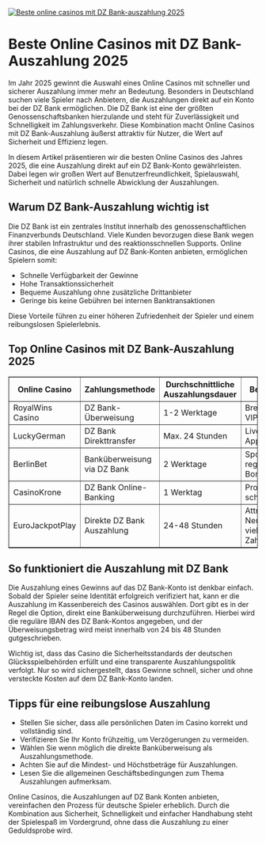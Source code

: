 [![Beste online casinos mit DZ Bank-auszahlung 2025](https://123-caf.pages.dev/gitsignup.png)](https://vrmoo.ru/Bt82HjjY)

<h1>Beste Online Casinos mit DZ Bank-Auszahlung 2025</h1>  <p>Im Jahr 2025 gewinnt die Auswahl eines Online Casinos mit schneller und sicherer Auszahlung immer mehr an Bedeutung. Besonders in Deutschland suchen viele Spieler nach Anbietern, die Auszahlungen direkt auf ein Konto bei der DZ Bank ermöglichen. Die DZ Bank ist eine der größten Genossenschaftsbanken hierzulande und steht für Zuverlässigkeit und Schnelligkeit im Zahlungsverkehr. Diese Kombination macht Online Casinos mit DZ Bank-Auszahlung äußerst attraktiv für Nutzer, die Wert auf Sicherheit und Effizienz legen.</p>  <p>In diesem Artikel präsentieren wir die besten Online Casinos des Jahres 2025, die eine Auszahlung direkt auf ein DZ Bank-Konto gewährleisten. Dabei legen wir großen Wert auf Benutzerfreundlichkeit, Spielauswahl, Sicherheit und natürlich schnelle Abwicklung der Auszahlungen.</p>  <h2>Warum DZ Bank-Auszahlung wichtig ist</h2>  <p>Die DZ Bank ist ein zentrales Institut innerhalb des genossenschaftlichen Finanzverbunds Deutschland. Viele Kunden bevorzugen diese Bank wegen ihrer stabilen Infrastruktur und des reaktionsschnellen Supports. Online Casinos, die eine Auszahlung auf DZ Bank-Konten anbieten, ermöglichen Spielern somit:</p>  <ul>   <li>Schnelle Verfügbarkeit der Gewinne</li>   <li>Hohe Transaktionssicherheit</li>   <li>Bequeme Auszahlung ohne zusätzliche Drittanbieter</li>   <li>Geringe bis keine Gebühren bei internen Banktransaktionen</li> </ul>  <p>Diese Vorteile führen zu einer höheren Zufriedenheit der Spieler und einem reibungslosen Spielerlebnis.</p>  <h2>Top Online Casinos mit DZ Bank-Auszahlung 2025</h2>  <table border="1" cellpadding="10" cellspacing="0">   <thead>     <tr>       <th>Online Casino</th>       <th>Zahlungsmethode</th>       <th>Durchschnittliche Auszahlungsdauer</th>       <th>Besondere Features</th>     </tr>   </thead>   <tbody>     <tr>       <td>RoyalWins Casino</td>       <td>DZ Bank-Überweisung</td>       <td>1-2 Werktage</td>       <td>Breites Spielangebot, VIP-Programm</td>     </tr>     <tr>       <td>LuckyGerman</td>       <td>DZ Bank Direkttransfer</td>       <td>Max. 24 Stunden</td>       <td>Live Casino, Mobile App</td>     </tr>     <tr>       <td>BerlinBet</td>       <td>Banküberweisung via DZ Bank</td>       <td>2 Werktage</td>       <td>Sportwetten & Casino, regelmäßige Bonusaktionen</td>     </tr>     <tr>       <td>CasinoKrone</td>       <td>DZ Bank Online-Banking</td>       <td>1 Werktag</td>       <td>Progressive Jackpots, schnelle Auszahlungen</td>     </tr>     <tr>       <td>EuroJackpotPlay</td>       <td>Direkte DZ Bank Auszahlung</td>       <td>24-48 Stunden</td>       <td>Attraktiver Neukundenbonus, vielfältige Zahlungsmöglichkeiten</td>     </tr>   </tbody> </table>  <h2>So funktioniert die Auszahlung mit DZ Bank</h2>  <p>Die Auszahlung eines Gewinns auf das DZ Bank-Konto ist denkbar einfach. Sobald der Spieler seine Identität erfolgreich verifiziert hat, kann er die Auszahlung im Kassenbereich des Casinos auswählen. Dort gibt es in der Regel die Option, direkt eine Banküberweisung durchzuführen. Hierbei wird die reguläre IBAN des DZ Bank-Kontos angegeben, und der Überweisungsbetrag wird meist innerhalb von 24 bis 48 Stunden gutgeschrieben.</p>  <p>Wichtig ist, dass das Casino die Sicherheitsstandards der deutschen Glücksspielbehörden erfüllt und eine transparente Auszahlungspolitik verfolgt. Nur so wird sichergestellt, dass Gewinne schnell, sicher und ohne versteckte Kosten auf dem DZ Bank-Konto landen.</p>  <h2>Tipps für eine reibungslose Auszahlung</h2>  <ul>   <li>Stellen Sie sicher, dass alle persönlichen Daten im Casino korrekt und vollständig sind.</li>   <li>Verifizieren Sie Ihr Konto frühzeitig, um Verzögerungen zu vermeiden.</li>   <li>Wählen Sie wenn möglich die direkte Banküberweisung als Auszahlungsmethode.</li>   <li>Achten Sie auf die Mindest- und Höchstbeträge für Auszahlungen.</li>   <li>Lesen Sie die allgemeinen Geschäftsbedingungen zum Thema Auszahlungen aufmerksam.</li> </ul>  <p>Online Casinos, die Auszahlungen auf DZ Bank Konten anbieten, vereinfachen den Prozess für deutsche Spieler erheblich. Durch die Kombination aus Sicherheit, Schnelligkeit und einfacher Handhabung steht der Spielespaß im Vordergrund, ohne dass die Auszahlung zu einer Geduldsprobe wird.</p>